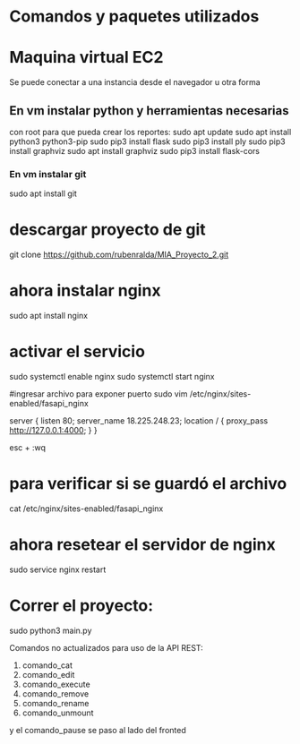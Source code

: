# Comandos y paquetes utilizados

# Maquina virtual EC2
Se puede conectar a una instancia desde el navegador u otra forma
## En vm instalar python y herramientas necesarias
con root para que pueda crear los reportes:
sudo apt update
sudo apt install python3 python3-pip
sudo pip3 install flask
sudo pip3 install ply
sudo pip3 install graphviz
sudo apt install graphviz
sudo pip3 install flask-cors
### En vm instalar git
sudo apt install git

# descargar proyecto de git
git clone https://github.com/rubenralda/MIA_Proyecto_2.git

# ahora instalar nginx
sudo apt install nginx

# activar el servicio
sudo systemctl enable nginx
sudo systemctl start nginx

#ingresar archivo para exponer puerto
sudo vim /etc/nginx/sites-enabled/fasapi_nginx

server {
    listen 80;
    server_name 18.225.248.23;
    location / {
        proxy_pass http://127.0.0.1:4000;
    }
}

esc + :wq

# para verificar si se guardó el archivo
cat /etc/nginx/sites-enabled/fasapi_nginx

# ahora resetear el servidor de nginx
sudo service nginx restart

# Correr el proyecto:

sudo python3 main.py


Comandos no actualizados para uso de la API REST:

1. comando_cat
2. comando_edit
3. comando_execute
4. comando_remove
5. comando_rename
6. comando_unmount

y el comando_pause se paso al lado del fronted